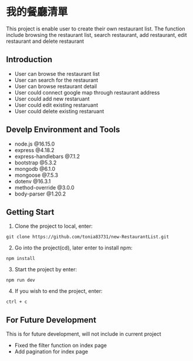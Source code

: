# 我的餐廳清單
This project is enable user to create their own restaurant list. 
The function include browsing the restaurant list, search restaurant, add restaurant, edit restaurant and delete restaurant

## Introduction
* User can browse the restaurant list
* User can search for the restaurant
* User can browse restaurant detail
* User could connect google map through restaurant address
* User could add new restaruant
* User could edit existing restaruant
* User could delete existing restaruant

## Develp Environment and Tools

* node.js @16.15.0
* express @4.18.2
* express-handlebars @7.1.2
* bootstrap @5.3.2
* mongodb @6.1.0
* mongoose @7.5.3
* dotenv @16.3.1
* method-override @3.0.0
* body-parser @1.20.2

## Getting Start

1. Clone the project to local, enter:

```
git clone https://github.com/tonia83731/new-RestaurantList.git
```

2. Go into the project(cd), later enter to install npm:

```
npm install
```

3. Start the project by enter:

```
npm run dev
```

4. If you wish to end the project, enter:

```
ctrl + c
```

## For Future Development

This is for future development, will not include in current project

* Fixed the filter function on index page
* Add pagination for index page

